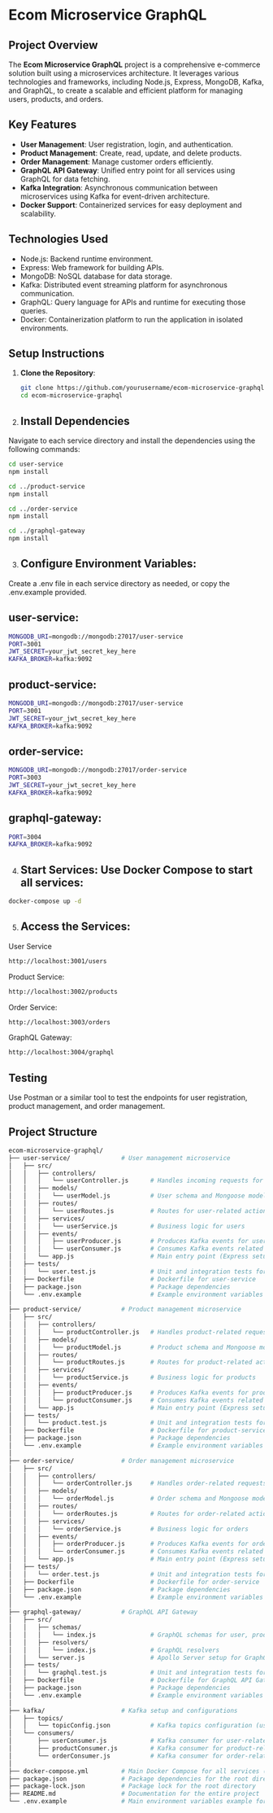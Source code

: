 # Ecom Microservice GraphQL

## Project Overview

The **Ecom Microservice GraphQL** project is a comprehensive e-commerce solution built using a microservices architecture. It leverages various technologies and frameworks, including Node.js, Express, MongoDB, Kafka, and GraphQL, to create a scalable and efficient platform for managing users, products, and orders.

## Key Features

- **User Management**: User registration, login, and authentication.
- **Product Management**: Create, read, update, and delete products.
- **Order Management**: Manage customer orders efficiently.
- **GraphQL API Gateway**: Unified entry point for all services using GraphQL for data fetching.
- **Kafka Integration**: Asynchronous communication between microservices using Kafka for event-driven architecture.
- **Docker Support**: Containerized services for easy deployment and scalability.

  
## Technologies Used

- Node.js: Backend runtime environment.
- Express: Web framework for building APIs.
- MongoDB: NoSQL database for data storage.
- Kafka: Distributed event streaming platform for asynchronous communication.
- GraphQL: Query language for APIs and runtime for executing those queries.
- Docker: Containerization platform to run the application in isolated environments.

## Setup Instructions

1. **Clone the Repository**:
   ```bash
   git clone https://github.com/yourusername/ecom-microservice-graphql.git
   cd ecom-microservice-graphql
    ```

2.    ## Install Dependencies

Navigate to each service directory and install the dependencies using the following commands:

```bash
cd user-service
npm install
 ```
```bash
cd ../product-service
npm install
```
```bash
cd ../order-service
npm install
```
```bash
cd ../graphql-gateway
npm install
```
3. ## Configure Environment Variables: 
Create a .env file in each service directory as needed, or copy the .env.example provided.

## user-service:
```bash
MONGODB_URI=mongodb://mongodb:27017/user-service
PORT=3001
JWT_SECRET=your_jwt_secret_key_here
KAFKA_BROKER=kafka:9092
```

## product-service:
```bash
MONGODB_URI=mongodb://mongodb:27017/user-service
PORT=3001
JWT_SECRET=your_jwt_secret_key_here
KAFKA_BROKER=kafka:9092
```

## order-service:
```bash
MONGODB_URI=mongodb://mongodb:27017/order-service
PORT=3003
JWT_SECRET=your_jwt_secret_key_here
KAFKA_BROKER=kafka:9092
```

## graphql-gateway:
```bash
PORT=3004
KAFKA_BROKER=kafka:9092
```

4.  ## Start Services: Use Docker Compose to start all services:

```bash
docker-compose up -d
```

5. ## Access the Services:

User Service

```bash
http://localhost:3001/users
```

Product Service:

```bash
http://localhost:3002/products
```

Order Service:

```bash
http://localhost:3003/orders
```

GraphQL Gateway:

```bash
http://localhost:3004/graphql
```




## Testing

Use Postman or a similar tool to test the endpoints for user registration, product management, and order management.


## Project Structure

```bash
ecom-microservice-graphql/
├── user-service/              # User management microservice
│   ├── src/
│   │   ├── controllers/
│   │   │   └── userController.js      # Handles incoming requests for users
│   │   ├── models/
│   │   │   └── userModel.js           # User schema and Mongoose model
│   │   ├── routes/
│   │   │   └── userRoutes.js          # Routes for user-related actions
│   │   ├── services/
│   │   │   └── userService.js         # Business logic for users
│   │   ├── events/
│   │   │   ├── userProducer.js        # Produces Kafka events for user actions
│   │   │   └── userConsumer.js        # Consumes Kafka events related to users
│   │   └── app.js                     # Main entry point (Express setup)
│   ├── tests/
│   │   └── user.test.js               # Unit and integration tests for user-service
│   ├── Dockerfile                     # Dockerfile for user-service
│   ├── package.json                   # Package dependencies
│   └── .env.example                   # Example environment variables
│
├── product-service/           # Product management microservice
│   ├── src/
│   │   ├── controllers/
│   │   │   └── productController.js   # Handles product-related requests
│   │   ├── models/
│   │   │   └── productModel.js        # Product schema and Mongoose model
│   │   ├── routes/
│   │   │   └── productRoutes.js       # Routes for product-related actions
│   │   ├── services/
│   │   │   └── productService.js      # Business logic for products
│   │   ├── events/
│   │   │   ├── productProducer.js     # Produces Kafka events for products
│   │   │   └── productConsumer.js     # Consumes Kafka events related to products
│   │   └── app.js                     # Main entry point (Express setup)
│   ├── tests/
│   │   └── product.test.js            # Unit and integration tests for product-service
│   ├── Dockerfile                     # Dockerfile for product-service
│   ├── package.json                   # Package dependencies
│   └── .env.example                   # Example environment variables
│
├── order-service/             # Order management microservice
│   ├── src/
│   │   ├── controllers/
│   │   │   └── orderController.js     # Handles order-related requests
│   │   ├── models/
│   │   │   └── orderModel.js          # Order schema and Mongoose model
│   │   ├── routes/
│   │   │   └── orderRoutes.js         # Routes for order-related actions
│   │   ├── services/
│   │   │   └── orderService.js        # Business logic for orders
│   │   ├── events/
│   │   │   ├── orderProducer.js       # Produces Kafka events for orders
│   │   │   └── orderConsumer.js       # Consumes Kafka events related to orders
│   │   └── app.js                     # Main entry point (Express setup)
│   ├── tests/
│   │   └── order.test.js              # Unit and integration tests for order-service
│   ├── Dockerfile                     # Dockerfile for order-service
│   ├── package.json                   # Package dependencies
│   └── .env.example                   # Example environment variables
│
├── graphql-gateway/           # GraphQL API Gateway
│   ├── src/
│   │   ├── schemas/
│   │   │   └── index.js               # GraphQL schemas for user, product, and order
│   │   ├── resolvers/
│   │   │   └── index.js               # GraphQL resolvers
│   │   └── server.js                  # Apollo Server setup for GraphQL
│   ├── tests/
│   │   └── graphql.test.js            # Unit and integration tests for GraphQL API
│   ├── Dockerfile                     # Dockerfile for GraphQL API Gateway
│   ├── package.json                   # Package dependencies
│   └── .env.example                   # Example environment variables
│
├── kafka/                     # Kafka setup and configurations
│   ├── topics/
│   │   └── topicConfig.json           # Kafka topics configuration (user, product, order events)
│   └── consumers/
│       ├── userConsumer.js            # Kafka consumer for user-related events
│       ├── productConsumer.js         # Kafka consumer for product-related events
│       └── orderConsumer.js           # Kafka consumer for order-related events
│
├── docker-compose.yml         # Main Docker Compose for all services (microservices, GraphQL, Kafka, MongoDB)
├── package.json               # Package dependencies for the root directory
├── package-lock.json          # Package lock for the root directory
├── README.md                  # Documentation for the entire project
└── .env.example               # Main environment variables example for the root project



